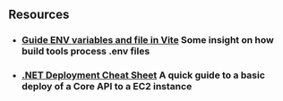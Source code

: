 ## Resources

- ### [Guide ENV variables and file in Vite](https://vitejs.dev/guide/env-and-mode) Some insight on how build tools process .env files

- ### [.NET Deployment Cheat Sheet](https://foundersandcoders.notion.site/NET-DEPLOY-Cheatsheet-30b87a53ca9447d7b0d0c8334bcf267c?pvs=4) A quick guide to a basic deploy of a Core API to a EC2 instance
